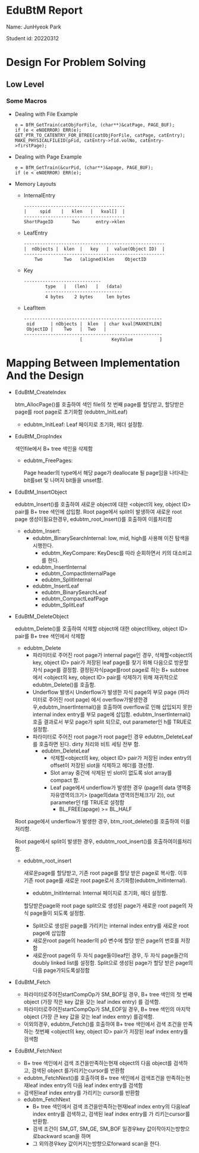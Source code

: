 # EduBtM Report

Name: JunHyeok Park

Student id: 20220312

# Design For Problem Solving

## Low Level

### Some Macros
- Dealing with File Example

    ```
    e = BfM_GetTrain(catObjForFile, (char**)&catPage, PAGE_BUF);
    if (e < eNOERROR) ERR(e);
    GET_PTR_TO_CATENTRY_FOR_BTREE(catObjForFile, catPage, catEntry);
    MAKE_PHYSICALFILEID(pFid, catEntry->fid.volNo, catEntry->firstPage);
    ```
- Dealing with Page Example

    ```
    e = BfM_GetTrain(&curPid, (char**)&apage, PAGE_BUF);
    if (e < eNOERROR) ERR(e);
    ```
- Memory Layouts

    - InternalEntry
        ```
        --------------------------------------
        |     spid    |   klen   |   kval[]  |
        --------------------------------------
        ShortPageID       Two      entry->klen
        ```

    - LeafEntry
        ```
        -----------------------------------------------------
        |  nObjects |  klen  |   key   |  value(Object ID)  |
        -----------------------------------------------------
            Two        Two   (aligned)klen    ObjectID
        ```

    - Key
        ```
        -----------------------------
                type   |   (len)   |   (data)
                -----------------------------
                4 bytes    2 bytes     len bytes
        ```

    - LeafItem
        ```
        ----------------------------------------------------
         oid      | nObjects |  klen  | char kval[MAXKEYLEN]
         ObjectID |    Two   |  Two   |
        ----------------------------------------------------
                             [           KeyValue          ]
        ```

# Mapping Between Implementation And the Design

- EduBtM_CreateIndex

    btm_AllocPage()를 호출하여 색인 file의 첫 번째 page를 할당받고, 할당받은page를 root page로 초기화함 (edubtm_InitLeaf)

    - edubtm_InitLeaf: Leaf 페이지로 초기화, 헤더 설정함.

- EduBtM_DropIndex

    색인file에서 B+ tree 색인을 삭제함

    - edubtm_FreePages: 
    
        Page header의 type에서 해당 page가 deallocate 될 page임을 나타내는 bit를set 및 나머지 bit들을 unset함.

- EduBtM_InsertObject

    edubtm_Insert()를 호출하여 새로운 object에 대한 <object의 key, object ID> pair를 
    B+ tree 색인에 삽입함.
    Root page에서 split이 발생하여 새로운 root page 생성이필요한경우, edubtm_root_insert()를 호출하여 이를처리함

    - edubtm_Insert: 
        - edubtm_BinarySearchInternal: low, mid, high를 사용해 이진 탐색을 시행한다. 
            - edubtm_KeyCompare: KeyDesc를 따라 순회하면서 키의 대소비교를 한다.
        - edubtm_InsertInternal
            - edubtm_CompactInternalPage
            - edubtm_SplitInternal
        - edubtm_InsertLeaf
            - edubtm_BinarySearchLeaf
            - edubtm_CompactLeafPage
            - edubtm_SplitLeaf

- EduBtM_DeleteObject

    edubtm_Delete()를 호출하여 삭제할 object에 대한 object의key, object ID> pair를 B+ tree 색인에서 삭제함
    - edubtm_Delete
        - 파라미터로 주어진 root page가 internal page인 경우, 삭제할<object의 key, object ID> pair가 저장된 leaf page를 찾기 위해 다음으로 방문할 자식 page를 결정함. 결정된자식page를root page로 하는 B+ subtree에서 <object의 key, object ID> pair를 삭제하기 위해 재귀적으로edubtm_Delete()를 호출함.
        - Underflow 발생시 Underflow가 발생한 자식 page의 부모 page (파라미터로 주어진 root page) 에서 overflow가발생한경우,edubtm_InsertInternal()을 호출하여 overflow로 인해 삽입되지 못한 internal index entry를 부모 page에 삽입함. edubtm_InsertInternal() 호출 결과로서 부모 page가 split 되므로, out parameter인 h를 TRUE로 설정함.
        - 파라미터로 주어진 root page가 root page인 경우 edubtm_DeleteLeaf를 호출하면 된다. dirty 처리와 비트 세팅 전부 함.
            - edubtm_DeleteLeaf
                - 삭제할<object의 key, object ID> pair가 저장된 index entry의 offset이 저장된 slot을 삭제하고 헤더를 갱신함.
                - Slot array 중간에 삭제된 빈 slot이 없도록 slot array를 compact 함.
                - Leaf page에서 underflow가 발생한 경우 (page의 data 영역중자유영역의크기> (page의data 영역의전체크기/ 2)), out parameter인 f를 TRUE로 설정함
                    - BL_FREE(apage) >= BL_HALF
    
    Root page에서 underflow가 발생한 경우, btm_root_delete()를 호출하여 이를처리함.
    
    Root page에서 split이 발생한 경우, edubtm_root_insert()를 호출하여이를처리함.
    - edubtm_root_insert
        
        새로운page를 할당받고, 기존 root page를 할당 받은 page로 복사함. 이후 기존 root page를 새로운 root page로서 초기화함(edubtm_InitInternal).
        - edubtm_InitInternal: Internal 페이지로 초기화, 헤더 설정함.

        할당받은page와 root page split으로 생성된 page가 새로운 root page의 자식 page들이 되도록 설정함.
        - Split으로 생성된 page를 가리키는 internal index entry를 새로운 root page에 삽입함
        - 새로운root page의 header의 p0 변수에 할당 받은 page의 번호를 저장함
        - 새로운root page의 두 자식 page들이leaf인 경우, 두 자식 page들간의doubly linked list를 설정함. Split으로 생성된 page가 할당 받은 page의 다음 page가되도록설정함

- EduBtM_Fetch
    - 파라미터로주어진startCompOp가 SM_BOF일 경우, B+ tree 색인의 첫 번째object (가장 작은 key 값을 갖는 leaf index entry) 를 검색함.
    - 파라미터로주어진startCompOp가 SM_EOF일 경우, B+ tree 색인의 마지막 object (가장 큰 key 값을 갖는 leaf index entry) 를검색함.  
    - 이외의경우, edubtm_Fetch()를 호출하여 B+ tree 색인에서 검색 조건을 만족하는 첫번째 <object의 key, object ID> pair가 저장된 leaf index entry를 검색함

- EduBtM_FetchNext
    - B+ tree 색인에서 검색 조건을만족하는현재 object의 다음 object를 검색하고, 검색된 object 를가리키는cursor를 반환함
    - edubtm_FetchNext()를 호출하여 B+ tree 색인에서 검색조건을 만족하는현재leaf index entry의 다음 leaf index entry를 검색함
    - 검색된leaf index entry를 가리키는 cursor를 반환함
    - edubtm_FetchNext
        - B+ tree 색인에서 검색 조건을만족하는현재leaf index entry의 다음leaf index entry를 검색하고, 검색된 leaf index entry를 가 리키는cursor를 반환함. 
        - 검색 조건이 SM_GT, SM_GE, SM_BOF 일경우key 값이작아지는방향으로backward scan을 하며
        - 그 외의경우key 값이커지는방향으로forward scan을 한다.